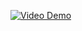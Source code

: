 [![Video Demo](https://example.com/path/to/your/video.png)]([https://example.com/path/to/your/video.mp4](https://drive.google.com/file/d/1H5zsMp9RVe-v7hijeoKzW7sddV0ausrB/view?usp=sharing)https://drive.google.com/file/d/1H5zsMp9RVe-v7hijeoKzW7sddV0ausrB/view?usp=sharing)
